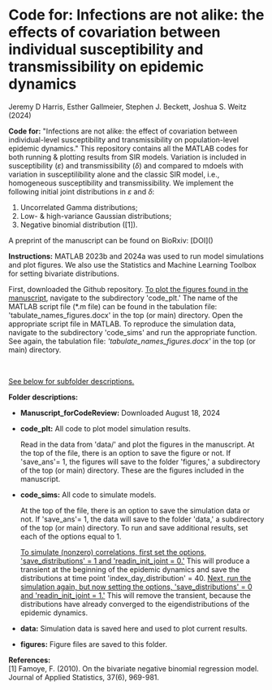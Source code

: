 # Code for: Infections are not alike: the effects of covariation between individual susceptibility and transmissibility on epidemic dynamics
Jeremy D Harris, Esther Gallmeier, Stephen J. Beckett, Joshua S. Weitz (2024)


**Code for:** "Infections are not alike: the effect of covariation between individual-level susceptibility and transmissibility on population-level epidemic dynamics." This repository contains all the MATLAB codes for both running & plotting results from SIR models. Variation is included in susceptibility ($\varepsilon$) and transmissibility ($\delta$) and compared to mdoels with variation in susceptilibility alone and the classic SIR model, i.e., homogeneous susceptibility and transmissibility. We implement the following initial joint distributions in $\varepsilon$ and $\delta$: <br>
<ol>
<li> Uncorrelated Gamma distributions;  </li> 
<li>  Low- & high-variance Gaussian distributions;  </li> 
<li>  Negative binomial distribution ([1]).  </li>
</ol>
A preprint of the manuscript can be found on BioRxiv: [DOI]()

**Instructions:**
MATLAB 2023b and 2024a was used to run model simulations and plot figures. We also use the Statistics and Machine Learning Toolbox for setting bivariate distributions. <br>

  <p>First, downloaded the Github repository. <u>To plot the figures found in the manuscript</u>, navigate to the subdirectory 'code_plt.' The name of the MATLAB script file (*.m file)  can be found in the tabulation file: 'tabulate_names_figures.docx' in the top (or main) directory. Open the appropriate script file in MATLAB. To reproduce the simulation data, navigate to the subdirectory 'code_sims' and run the appropriate function. See again, the tabulation file: <em>'tabulate_names_figures.docx'</em> in the top (or main) directory.</p> <br>

<u>See below for subfolder descriptions.</u>

**Folder descriptions:** <br>

- **Manuscript_forCodeReview:** Downloaded August 18, 2024


- **code_plt:** All code to plot model simulation results. <br>

  <p>Read in the data from 'data/' and plot the figures in the manuscript. At the top of the file, there is an option to save the figure or not. If 'save_ans'= 1, the figures will save to the folder 'figures,' a subdirectory of the top (or main) directory. These are the figures included in the manuscript.</p>


- **code_sims:** All code to simulate models. <br>

  <p> At the top of the file, there is an option to save the simulation data or not. If 'save_ans'= 1, the data will save to the folder 'data,' a subdirectory of the top (or main) directory. To run and save additional results, set each of the options equal to 1. <br> 

  <u>To simulate (nonzero) correlations, first set the options, 'save_distributions' = 1 and 'readin_init_joint = 0.'</u> This will produce a transient at the beginning of the epidemic dynamics and save the distributions at time point 'index_day_distribution' = 40. <u>Next, run the simulation again, but now setting the options, 'save_distributions' = 0 and 'readin_init_joint = 1.'</u> This will remove the transient, because the distributions have already converged to the eigendistributions of the epidemic dynamics.</p>


- **data:** Simulation data is saved here and used to plot current results. <br>


- **figures:** Figure files are saved to this folder.


**References:** <br>
[1]  Famoye, F. (2010). On the bivariate negative binomial regression model. Journal of Applied Statistics, 37(6), 969-981. <br><br>


